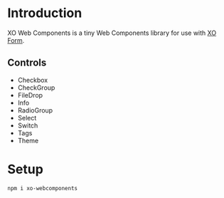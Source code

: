 # Introduction

XO Web Components is a tiny Web Components library for use with [XO Form](https://www.npmjs.com/package/xo-form).


## Controls

- Checkbox
- CheckGroup
- FileDrop
- Info
- RadioGroup
- Select
- Switch
- Tags
- Theme

# Setup

`npm i xo-webcomponents`

